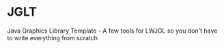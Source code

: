 # JGLT
Java Graphics Library Template - A few tools for LWJGL so you don't have to write everything from scratch
